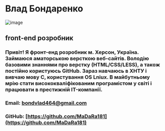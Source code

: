# Влад Бондаренко
![image](https://github.com/MaDaRa181/WebSite/blob/main/photo_2021-12-06_17-18-51.jpg)
## front-end розробник

### Привіт! Я фронт-енд розробник м. Херсон, Україна. Займаюся аматорською версткою веб-сайтів. Володію базовими знаннями про верстку (HTML/CSS/LESS), а також постійно користуюсь GitHub. Зараз навчаюсь в ХНТУ і вивчаю мову C, користування OS Lniux. В майбутньому мрію стати висококваліфікованим програмістом у світі і працювати в престижній IT-компанії.

### Email: [bondvlad464@gmail.com](bondvlad464@gmail.com)                              
### GitHub: [https://github.com/MaDaRa181](https://github.com/MaDaRa181)
